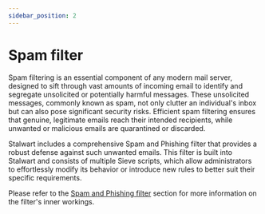 ```yaml
---
sidebar_position: 2
---
```


# Spam filter

Spam filtering is an essential component of any modern mail server, designed to sift through vast amounts of incoming email to identify and segregate unsolicited or potentially harmful messages. These unsolicited messages, commonly known as spam, not only clutter an individual's inbox but can also pose significant security risks. Efficient spam filtering ensures that genuine, legitimate emails reach their intended recipients, while unwanted or malicious emails are quarantined or discarded.

Stalwart includes a comprehensive Spam and Phishing filter that provides a robust defense against such unwanted emails. This filter is built into Stalwart and consists of multiple Sieve scripts, which allow administrators to effortlessly modify its behavior or introduce new rules to better suit their specific requirements. 

Please refer to the [Spam and Phishing filter](/docs/spamfilter/overview) section for more information on the filter's inner workings.

